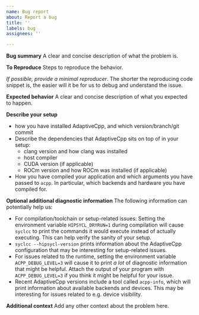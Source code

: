 ```yaml
---
name: Bug report
about: Report a bug
title: ''
labels: bug
assignees: ''

---
```


**Bug summary**
A clear and concise description of what the problem is.

**To Reproduce**
Steps to reproduce the behavior. 

_If possible, provide a minimal reproducer_. The shorter the reproducing code snippet is, the easier will it be for us to debug and understand the issue.

**Expected behavior**
A clear and concise description of what you expected to happen.

**Describe your setup**
* how you have installed AdaptiveCpp, and which version/branch/git commit
* Describe the dependencies that AdaptiveCpp sits on top of in your setup: 
   * clang version and how clang was installed
   * host compiler
   * CUDA version (if applicable)
   * ROCm version and how ROCm was installed (if applicable)
* How you have compiled your application and which arguments you have passed to `acpp`. In particular, which backends and hardware you have compiled for.


**Optional additional diagnostic information**
The following information can potentially help us:
* For compilation/toolchain or setup-related issues: Setting the environment variable `HIPSYCL_DRYRUN=1` during compilation will cause `syclcc` to print the commands it would execute instead of actually executing. This can help verify the sanity of your setup.
* `syclcc --hipsycl-version` prints information about the AdaptiveCpp configuration that may be interesting for setup-related issues.
* For issues related to the runtime, setting the environment variable `ACPP_DEBUG_LEVEL=3` will cause it to print *a lot* of diagnostic information that might be helpful. Attach the output of your program with `ACPP_DEBUG_LEVEL=3` if you think it might be helpful for your issue.
* Recent AdaptiveCpp versions include a tool called `acpp-info`, which will print information about available backends and devices. This may be interesting for issues related to e.g. device visibility.

**Additional context**
Add any other context about the problem here.
